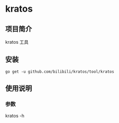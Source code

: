 # kratos

## 项目简介
kratos 工具

## 安装

`go get -u github.com/bilibili/kratos/tool/kratos`

## 使用说明

### 参数

kratos -h
